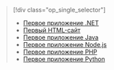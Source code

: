 > [!div class="op_single_selector"]
> * [Первое приложение .NET](../articles/app-service-web/app-service-web-get-started-dotnet-cli-nodejs.md)
> * [Первый HTML-сайт](../articles/app-service-web/app-service-web-get-started-html-cli-nodejs.md)
> * [Первое приложение Java](../articles/app-service-web/app-service-web-get-started-java.md)
> * [Первое приложение Node.js](../articles/app-service-web/app-service-web-get-started-nodejs-cli-nodejs.md)
> * [Первое приложение PHP](../articles/app-service-web/app-service-web-get-started-php-cli-nodejs.md)
> * [Первое приложение Python](../articles/app-service-web/app-service-web-get-started-python-cli-nodejs.md)
